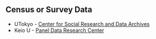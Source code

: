 

## Census or Survey Data

- UTokyo - [Center for Social Research and Data Archives](https://csrda.iss.u-tokyo.ac.jp/)
- Keio U - [Panel Data Research Center](https://www.pdrc.keio.ac.jp/)

